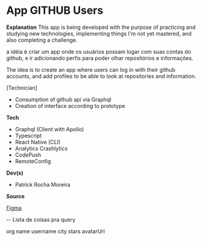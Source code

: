 # App GITHUB Users

**Explanation**
This app is being developed with the purpose of practicing and studying new technologies, implementing things I'm not yet mastered, and also completing a challenge.

a idéia é criar um app onde os usuários possam logar com suas contas do github, e ir adicionando perfis para poder olhar repositórios e informações.

The idea is to create an app where users can log in with their github accounts, and add profiles to be able to look at repositories and information.

[Technician]

  - Consumption of github api via Graphql
  - Creation of interface according to prototype

**Tech**
 - Graphql (Client with Apollo)
 - Typescript
 - React Native (CLI)
 - Analytics Crashlytics
 - CodePush
 - RemoteConfig

**Dev(s)**
- Patrick Rocha Moreira

**Source**

[Figma](https://www.figma.com/file/uR0fFDDioCfd8uZVQnpHWW/Teste-Front-End-(Mobile)?node-id=1%3A189)


-- Lista de coisas pra query

org
name
username
city
stars
avatarUrl
